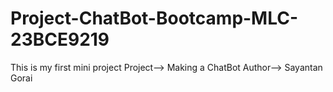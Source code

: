 # Project-ChatBot-Bootcamp-MLC-23BCE9219
This is my first mini project
Project--> Making a ChatBot
Author--> Sayantan Gorai
